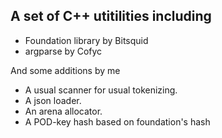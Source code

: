 ## A set of C++ utitilities including
* Foundation library by Bitsquid
* argparse by Cofyc

And some additions by me
* A usual scanner for usual tokenizing.
* A json loader.
* An arena allocator.
* A POD-key hash based on foundation's hash

